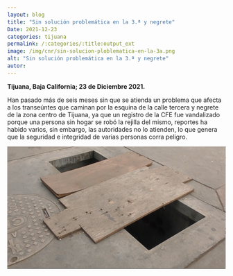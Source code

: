 ```yaml
---
layout: blog
title: "Sin solución problemática en la 3.ª y negrete"
Date: 2021-12-23
categories: tijuana
permalink: /:categories/:title:output_ext
image: /img/cnr/sin-solucion-ploblematica-en-la-3a.png
alt: "Sin solución problemática en la 3.ª y negrete"
autor:
---
```


**Tijuana, Baja California; 23 de Diciembre 2021.** 

Han pasado más de seis meses sin que se atienda un problema que afecta a los transeúntes que caminan por la esquina de la calle tercera y negrete de la zona centro de Tijuana, ya que un registro de la CFE fue vandalizado porque una persona sin hogar se robó la rejilla del mismo, reportes ha habido varios, sin embargo, las autoridades no lo atienden, lo que genera que la seguridad e integridad de varias personas corra peligro. 


<div id="carouselExampleSlidesOnly" class="carousel slide" data-ride="carousel">
  <div class="carousel-inner">
    <div class="carousel-item active">
       <img class="d-block w-100" src="/img/cnr/sin-solucion-ploblematica-en-la-3a.png" loading="lazy"  alt="Sin solución problemática en la 3.ª y negrete">
    </div>
  </div>
</div>